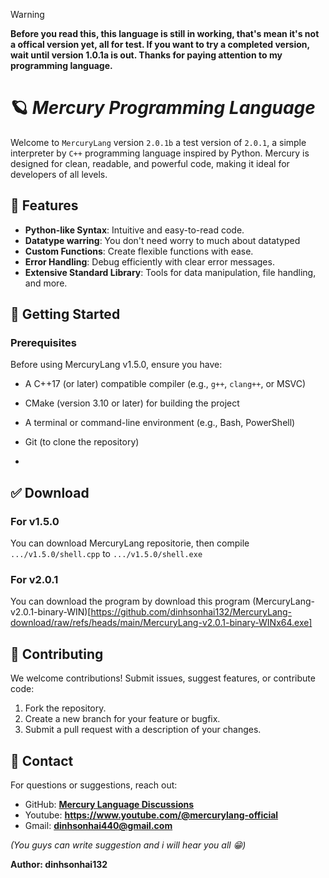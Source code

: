 > [!WARNING]
> **Before you read this, this language is still in working, that's mean it's not a offical version yet, all for test. If you want to try a completed version, wait until version 1.0.1a is out. Thanks for paying attention to my programming language.**

# 🪐 *Mercury Programming Language*

Welcome to ```MercuryLang``` version ```2.0.1b``` a test version of ```2.0.1```, a simple interpreter by ```C++``` programming language inspired by Python. Mercury is designed for clean, readable, and powerful code, making it ideal for developers of all levels.

## 🌟 Features

- **Python-like Syntax**: Intuitive and easy-to-read code.
- **Datatype warring**: You don't need worry to much about datatyped
- **Custom Functions**: Create flexible functions with ease.
- **Error Handling**: Debug efficiently with clear error messages.
- **Extensive Standard Library**: Tools for data manipulation, file handling, and more.

## 📒 Getting Started

### Prerequisites

Before using MercuryLang v1.5.0, ensure you have:
- A C++17 (or later) compatible compiler (e.g., `g++`, `clang++`, or MSVC)
- CMake (version 3.10 or later) for building the project
- A terminal or command-line environment (e.g., Bash, PowerShell)
- Git (to clone the repository)

- 
## ✅ Download
### For v1.5.0
You can download MercuryLang repositorie, then compile ```.../v1.5.0/shell.cpp``` to ```.../v1.5.0/shell.exe```
### For v2.0.1
You can download the program by download this program (MercuryLang-v2.0.1-binary-WIN)[https://github.com/dinhsonhai132/MercuryLang-download/raw/refs/heads/main/MercuryLang-v2.0.1-binary-WINx64.exe]

## 🤝 Contributing

We welcome contributions! Submit issues, suggest features, or contribute code:

1. Fork the repository.
2. Create a new branch for your feature or bugfix.
3. Submit a pull request with a description of your changes.

## 🔎 Contact

For questions or suggestions, reach out:

- GitHub: **[Mercury Language Discussions](https://github.com/dinhsonhai132/Mercury-Langluage/discussions/1)**
- Youtube: **https://www.youtube.com/@mercurylang-official**
- Gmail: **dinhsonhai440@gmail.com**

*(You guys can write suggestion and i will hear you all 😁)*

**Author: dinhsonhai132**
